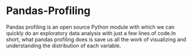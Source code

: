 # Pandas-Profiling
Pandas profiling is an open source Python module with which we can quickly do an exploratory data analysis with just a few lines of code.In short, what pandas profiling does is save us all the work of visualizing and understanding the distribution of each variable.
